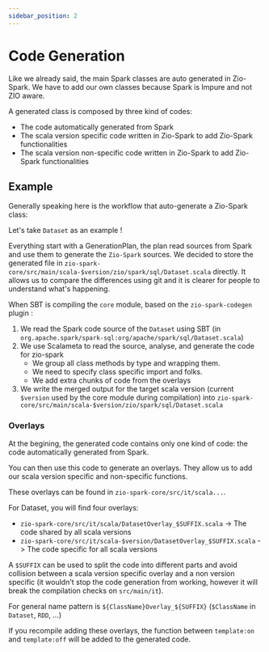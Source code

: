 ```yaml
---
sidebar_position: 2
---
```


# Code Generation

Like we already said, the main Spark classes are auto generated in Zio-Spark. We have to add our own classes because
Spark is Impure and not ZIO aware.

A generated class is composed by three kind of codes:
- The code automatically generated from Spark
- The scala version specific code written in Zio-Spark to add Zio-Spark functionalities
- The scala version non-specific code written in Zio-Spark to add Zio-Spark functionalities

## Example

Generally speaking here is the workflow that auto-generate a Zio-Spark class:

Let's take `Dataset` as an example !

Everything start with a GenerationPlan, the plan read sources from Spark and use them to generate the `Zio-Spark` sources.
We decided to store the generated file in `zio-spark-core/src/main/scala-$version/zio/spark/sql/Dataset.scala` directly. 
It allows us to compare the differences using git and it is clearer for people to understand what's happening.

When SBT is compiling the `core` module, based on the `zio-spark-codegen` plugin :

1. We read the Spark code source of the `Dataset` using SBT 
   (in `org.apache.spark/spark-sql:org/apache/spark/sql/Dataset.scala`)
2. We use Scalameta to read the source, analyse, and generate the code for zio-spark
   * We group all class methods by type and wrapping them.
   * We need to specify class specific import and folks.
   * We add extra chunks of code from the overlays
3. We write the merged output for the target scala version (current `$version` used by the core module during 
  compilation) into  `zio-spark-core/src/main/scala-$version/zio/spark/sql/Dataset.scala`

### Overlays

At the begining, the generated code contains only one kind of code: the code automatically generated from Spark.

You can then use this code to generate an overlays. They allow us to add our scala version specific and non-specific
functions.

These overlays can be found in `zio-spark-core/src/it/scala...`.

For Dataset, you will find four overlays:
- `zio-spark-core/src/it/scala/DatasetOverlay_$SUFFIX.scala` -> The code shared by all scala versions
- `zio-spark-core/src/it/scala-$version/DatasetOverlay_$SUFFIX.scala` -> The code specific for all scala versions

A `$SUFFIX` can be used to split the code into different parts and avoid collision between a scala version specific 
overlay and a non version specific (it wouldn't stop the code generation from working, however it will break the 
compilation checks on `src/main/it`).

For general name pattern is `${ClassName}Overlay_${SUFFIX}` (`$ClassName` in `Dataset`, `RDD`, ...)

If you recompile adding these overlays, the function between `template:on` and `template:off` will be added to the
generated code.

